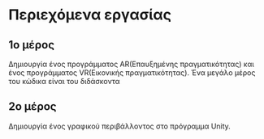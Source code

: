 # Περιεχόμενα εργασίας
## 1ο μέρος
Δημιουργία ένος προγράμματος AR(Επαυξημένης πραγματικότητας) και ένος προγράμματος VR(Εικονικής πραγματικότητας). Ένα μεγάλο μέρος του κώδικα είναι του διδάσκοντα

## 2ο μέρος
Δημιουργία ένος γραφικού περιβάλλοντος στο πρόγραμμα Unity.
